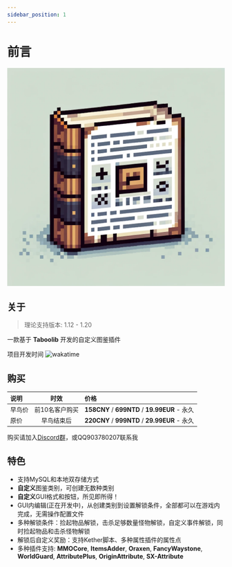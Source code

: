 ```yaml
---
sidebar_position: 1
---
```


# 前言

![Logo](_images_/YuIllustration_Logo.png)

## 关于

> 理论支持版本: 1.12 - 1.20

一款基于 **Taboolib** 开发的自定义图鉴插件

项目开发时间 ![wakatime](https://wakatime.com/badge/github/L1-An/YuIllustration.svg)

## 购买

| 说明 | 时效 | 价格 |
| :-- | :--: | :-- |
| 早鸟价 | 前10名客户购买 | **158CNY** / **699NTD** / **19.99EUR** - 永久 |
| 原价 | 早鸟结束后 | **220CNY** / **999NTD** / **29.99EUR** - 永久 |

购买请加入[Discord群](https://discord.com/invite/SzPBHGttaR)，或QQ903780207联系我

## 特色

- 支持MySQL和本地双存储方式
- **自定义**图鉴类别，可创建无数种类别
- **自定义**GUI格式和按钮，所见即所得！
- GUI内编辑(正在开发中)，从创建类别到设置解锁条件，全部都可以在游戏内完成，无需操作配置文件
- 多种解锁条件：捡起物品解锁，击杀足够数量怪物解锁，自定义事件解锁，同时捡起物品和击杀怪物解锁
- 解锁后自定义奖励：支持Kether脚本、多种属性插件的属性点
- 多种插件支持: **MMOCore**, **ItemsAdder**, **Oraxen**, **FancyWaystone**, **WorldGuard**, **AttributePlus**, **OriginAttribute**, **SX-Attribute**